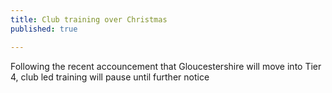 ```yaml
---
title: Club training over Christmas
published: true

---
```


Following the recent accouncement that Gloucestershire will move into Tier 4, club led training will pause until further notice
